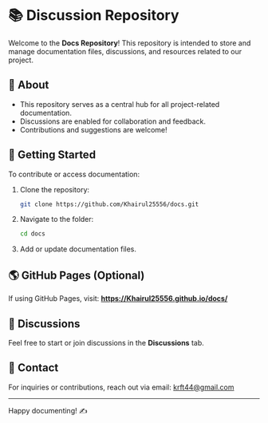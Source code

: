 # 📚 Discussion Repository

Welcome to the **Docs Repository**! This repository is intended to store and manage documentation files, discussions, and resources related to our project.

## 📌 About
- This repository serves as a central hub for all project-related documentation.
- Discussions are enabled for collaboration and feedback.
- Contributions and suggestions are welcome!

## 🚀 Getting Started
To contribute or access documentation:
1. Clone the repository:
   ```bash
   git clone https://github.com/Khairul25556/docs.git
   ```
2. Navigate to the folder:
   ```bash
   cd docs
   ```
3. Add or update documentation files.

## 🌎 GitHub Pages (Optional)
If using GitHub Pages, visit: **https://Khairul25556.github.io/docs/**

## 💬 Discussions
Feel free to start or join discussions in the **Discussions** tab.

## 📧 Contact
For inquiries or contributions, reach out via email: [krft44@gmail.com](krft44@gmail.com)

---
Happy documenting! ✍️
